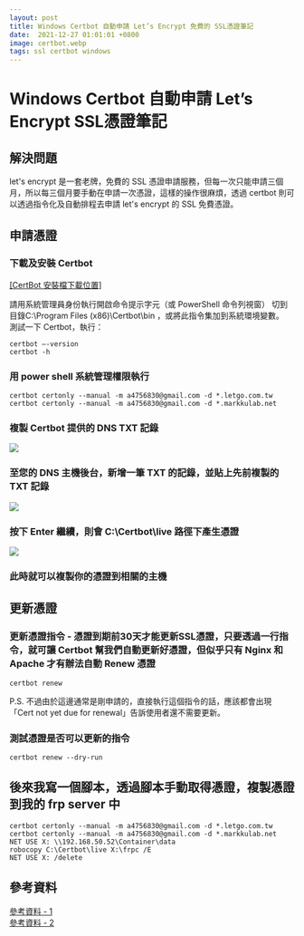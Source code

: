 ```yaml
---
layout: post
title: Windows Certbot 自動申請 Let’s Encrypt 免費的 SSL憑證筆記
date:  2021-12-27 01:01:01 +0800
image: certbot.webp
tags: ssl certbot windows
---
```

# Windows Certbot 自動申請 Let’s Encrypt SSL憑證筆記

## 解決問題
let's encrypt 是一套老牌，免費的 SSL 憑證申請服務，但每一次只能申請三個月，所以每三個月要手動在申請一次憑證，這樣的操作很麻煩，透過 certbot 則可以透過指令化及自動排程去申請 let's encrypt 的 SSL 免費憑證。

## 申請憑證
### 下載及安裝 Certbot
[[CertBot 安裝檔下載位置]](https://github.com/certbot/certbot/releases/download/v1.22.0/certbot-beta-installer-win32.exe)

請用系統管理員身份執行開啟命令提示字元（或 PowerShell 命令列視窗）
切到目錄C:\Program Files (x86)\Certbot\bin ，或將此指令集加到系統環境變數。  
測試一下 Certbot，執行：
```
certbot –-version
certbot -h
```
### 用 power shell 系統管理權限執行

```
certbot certonly --manual -m a4756830@gmail.com -d *.letgo.com.tw 
certbot certonly --manual -m a4756830@gmail.com -d *.markkulab.net
```

### 複製 Certbot 提供的 DNS TXT 記錄
![](https://i.imgur.com/OdtU1ue.png)

### 至您的 DNS 主機後台，新增一筆 TXT 的記錄，並貼上先前複製的 TXT 記錄
![](https://i.imgur.com/ImAn2fs.png)

### 按下 Enter 繼續，則會 C:\Certbot\live 路徑下產生憑證
![](https://i.imgur.com/0q7ll6A.png)

### 此時就可以複製你的憑證到相關的主機

## 更新憑證
### 更新憑證指令  - 憑證到期前30天才能更新SSL憑證，只要透過一行指令，就可讓 Certbot 幫我們自動更新好憑證，但似乎只有 Nginx 和 Apache 才有辦法自動 Renew 憑證

```
certbot renew
```

P.S. 不過由於這邊通常是剛申請的，直接執行這個指令的話，應該都會出現「Cert not yet due for renewal」告訴使用者還不需要更新。

### 測試憑證是否可以更新的指令
```
certbot renew --dry-run
```

## 後來我寫一個腳本，透過腳本手動取得憑證，複製憑證到我的 frp server 中
```
certbot certonly --manual -m a4756830@gmail.com -d *.letgo.com.tw 
certbot certonly --manual -m a4756830@gmail.com -d *.markkulab.net
NET USE X: \\192.168.50.52\Container\data
robocopy C:\Certbot\live X:\frpc /E
NET USE X: /delete
```


## 參考資料
[參考資料 - 1](http://tech.smallya.net/2021/11/28/certbot-lets-encrypt-ssl%E6%86%91%E8%AD%89-iis-%E5%A4%9A%E5%9F%9F%E5%90%8D/)  
[參考資料 - 2](https://blog.miniasp.com/post/2021/02/11/Create-SSL-TLS-certificates-from-LetsEncrypt-using-Certbot)